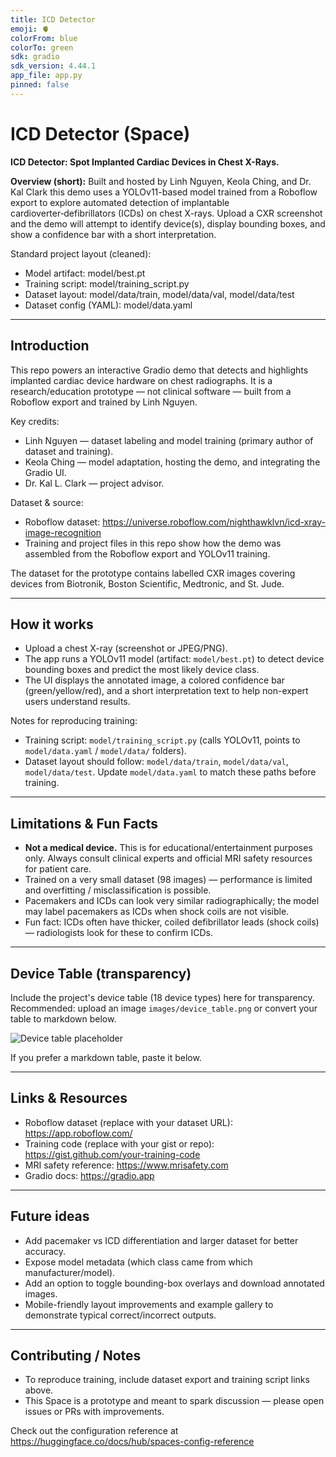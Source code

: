 ```yaml
---
title: ICD Detector
emoji: 🫀
colorFrom: blue
colorTo: green
sdk: gradio
sdk_version: 4.44.1
app_file: app.py
pinned: false
---
```

# ICD Detector (Space)
**ICD Detector: Spot Implanted Cardiac Devices in Chest X-Rays.**

**Overview (short):**
Built and hosted by Linh Nguyen, Keola Ching, and Dr. Kal Clark this demo uses a YOLOv11-based model trained from a Roboflow export to explore automated detection of implantable cardioverter‑defibrillators (ICDs) on chest X-rays. Upload a CXR screenshot and the demo will attempt to identify device(s), display bounding boxes, and show a confidence bar with a short interpretation.

Standard project layout (cleaned):
- Model artifact: model/best.pt
- Training script: model/training_script.py
- Dataset layout: model/data/train, model/data/val, model/data/test
- Dataset config (YAML): model/data.yaml

---

## Introduction
This repo powers an interactive Gradio demo that detects and highlights implanted cardiac device hardware on chest radiographs. It is a research/education prototype — not clinical software — built from a Roboflow export and trained by Linh Nguyen.

Key credits:
- Linh Nguyen — dataset labeling and model training (primary author of dataset and training).
- Keola Ching — model adaptation, hosting the demo, and integrating the Gradio UI.
- Dr. Kal L. Clark — project advisor.

Dataset & source:
- Roboflow dataset: https://universe.roboflow.com/nighthawklvn/icd-xray-image-recognition
- Training and project files in this repo show how the demo was assembled from the Roboflow export and YOLOv11 training.

The dataset for the prototype contains labelled CXR images covering devices from Biotronik, Boston Scientific, Medtronic, and St. Jude.

---

## How it works
- Upload a chest X-ray (screenshot or JPEG/PNG).
- The app runs a YOLOv11 model (artifact: `model/best.pt`) to detect device bounding boxes and predict the most likely device class.
- The UI displays the annotated image, a colored confidence bar (green/yellow/red), and a short interpretation text to help non-expert users understand results.

Notes for reproducing training:
- Training script: `model/training_script.py` (calls YOLOv11, points to `model/data.yaml` / `model/data/` folders).
- Dataset layout should follow: `model/data/train`, `model/data/val`, `model/data/test`. Update `model/data.yaml` to match these paths before training.

---

## Limitations & Fun Facts
- **Not a medical device.** This is for educational/entertainment purposes only. Always consult clinical experts and official MRI safety resources for patient care.
- Trained on a very small dataset (98 images) — performance is limited and overfitting / misclassification is possible.
- Pacemakers and ICDs can look very similar radiographically; the model may label pacemakers as ICDs when shock coils are not visible.
- Fun fact: ICDs often have thicker, coiled defibrillator leads (shock coils) — radiologists look for these to confirm ICDs.

---

## Device Table (transparency)
Include the project's device table (18 device types) here for transparency. Recommended: upload an image `images/device_table.png` or convert your table to markdown below.

![Device table placeholder](images/device_table.png)

If you prefer a markdown table, paste it below.

---

## Links & Resources
- Roboflow dataset (replace with your dataset URL): https://app.roboflow.com/
- Training code (replace with your gist or repo): https://gist.github.com/your-training-code
- MRI safety reference: https://www.mrisafety.com
- Gradio docs: https://gradio.app

---

## Future ideas
- Add pacemaker vs ICD differentiation and larger dataset for better accuracy.
- Expose model metadata (which class came from which manufacturer/model).
- Add an option to toggle bounding-box overlays and download annotated images.
- Mobile-friendly layout improvements and example gallery to demonstrate typical correct/incorrect outputs.

---

## Contributing / Notes
- To reproduce training, include dataset export and training script links above.
- This Space is a prototype and meant to spark discussion — please open issues or PRs with improvements.

Check out the configuration reference at https://huggingface.co/docs/hub/spaces-config-reference
